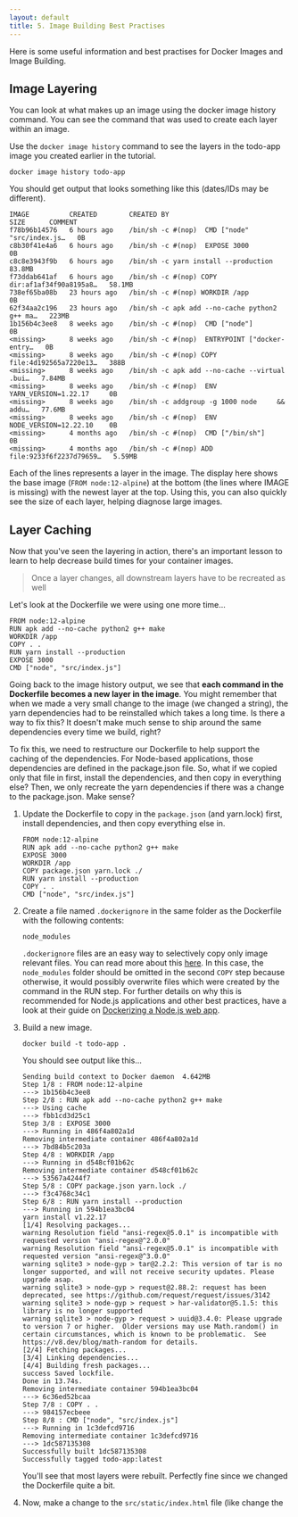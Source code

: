 ```yaml
---
layout: default
title: 5. Image Building Best Practises
---
```


Here is some useful information and best practises for Docker Images and Image Building.

## Image Layering

You can look at what makes up an image using the docker image history command. You can see the command that was used to create each layer within an image.

Use the `docker image history` command to see the layers in the todo-app image you created earlier in the tutorial.

```
docker image history todo-app
```

You should get output that looks something like this (dates/IDs may be different).

```
IMAGE          CREATED        CREATED BY                                      SIZE      COMMENT
f78b96b14576   6 hours ago    /bin/sh -c #(nop)  CMD ["node" "src/index.js…   0B        
c8b30f41e4a6   6 hours ago    /bin/sh -c #(nop)  EXPOSE 3000                  0B        
c8c8e3943f9b   6 hours ago    /bin/sh -c yarn install --production            83.8MB    
f73ddab641af   6 hours ago    /bin/sh -c #(nop) COPY dir:af1af34f90a8195a8…   58.1MB    
738ef65ba08b   23 hours ago   /bin/sh -c #(nop) WORKDIR /app                  0B        
62f34aa2c196   23 hours ago   /bin/sh -c apk add --no-cache python2 g++ ma…   223MB     
1b156b4c3ee8   8 weeks ago    /bin/sh -c #(nop)  CMD ["node"]                 0B        
<missing>      8 weeks ago    /bin/sh -c #(nop)  ENTRYPOINT ["docker-entry…   0B        
<missing>      8 weeks ago    /bin/sh -c #(nop) COPY file:4d192565a7220e13…   388B      
<missing>      8 weeks ago    /bin/sh -c apk add --no-cache --virtual .bui…   7.84MB    
<missing>      8 weeks ago    /bin/sh -c #(nop)  ENV YARN_VERSION=1.22.17     0B        
<missing>      8 weeks ago    /bin/sh -c addgroup -g 1000 node     && addu…   77.6MB    
<missing>      8 weeks ago    /bin/sh -c #(nop)  ENV NODE_VERSION=12.22.10    0B        
<missing>      4 months ago   /bin/sh -c #(nop)  CMD ["/bin/sh"]              0B        
<missing>      4 months ago   /bin/sh -c #(nop) ADD file:9233f6f2237d79659…   5.59MB    
```

Each of the lines represents a layer in the image. The display here shows the base image (`FROM node:12-alpine`) at the bottom (the lines where IMAGE is missing) with the newest layer at the top. Using this, you can also quickly see the size of each layer, helping diagnose large images.

## Layer Caching

Now that you've seen the layering in action, there's an important lesson to learn to help decrease build times for your container images.

> Once a layer changes, all downstream layers have to be recreated as well

Let's look at the Dockerfile we were using one more time...

```
FROM node:12-alpine
RUN apk add --no-cache python2 g++ make
WORKDIR /app
COPY . .
RUN yarn install --production
EXPOSE 3000
CMD ["node", "src/index.js"]
```

Going back to the image history output, we see that **each command in the Dockerfile becomes a new layer in the image**. You might remember that when we made a very small change to the image (we changed a string), the yarn dependencies had to be reinstalled which takes a long time. Is there a way to fix this? It doesn't make much sense to ship around the same dependencies every time we build, right?

To fix this, we need to restructure our Dockerfile to help support the caching of the dependencies. For Node-based applications, those dependencies are defined in the package.json file. So, what if we copied only that file in first, install the dependencies, and then copy in everything else? Then, we only recreate the yarn dependencies if there was a change to the package.json. Make sense?

1. Update the Dockerfile to copy in the `package.json` (and yarn.lock) first, install dependencies, and then copy everything else in.

   ```
   FROM node:12-alpine
   RUN apk add --no-cache python2 g++ make
   EXPOSE 3000
   WORKDIR /app
   COPY package.json yarn.lock ./
   RUN yarn install --production
   COPY . .
   CMD ["node", "src/index.js"]
   ```

2. Create a file named `.dockerignore` in the same folder as the Dockerfile with the following contents:

   ```
   node_modules
   ```

    `.dockerignore` files are an easy way to selectively copy only image relevant files. You can read more about this [here](https://docs.docker.com/engine/reference/builder/#dockerignore-file). In this case, the `node_modules` folder should be omitted in the second `COPY` step because otherwise, it would possibly overwrite files which were created by the command in the RUN step. For further details on why this is recommended for Node.js applications and other best practices, have a look at their guide on [Dockerizing a Node.js web app](https://nodejs.org/en/docs/guides/nodejs-docker-webapp/).

3. Build a new image.

    ```
    docker build -t todo-app .
    ```

    You should see output like this...

    ```
    Sending build context to Docker daemon  4.642MB
    Step 1/8 : FROM node:12-alpine
    ---> 1b156b4c3ee8
    Step 2/8 : RUN apk add --no-cache python2 g++ make
    ---> Using cache
    ---> fbb1cd3d25c1
    Step 3/8 : EXPOSE 3000
    ---> Running in 486f4a802a1d
    Removing intermediate container 486f4a802a1d
    ---> 7bd84b5c203a
    Step 4/8 : WORKDIR /app
    ---> Running in d548cf01b62c
    Removing intermediate container d548cf01b62c
    ---> 53567a4244f7
    Step 5/8 : COPY package.json yarn.lock ./
    ---> f3c4768c34c1
    Step 6/8 : RUN yarn install --production
    ---> Running in 594b1ea3bc04
    yarn install v1.22.17
    [1/4] Resolving packages...
    warning Resolution field "ansi-regex@5.0.1" is incompatible with requested version "ansi-regex@^2.0.0"
    warning Resolution field "ansi-regex@5.0.1" is incompatible with requested version "ansi-regex@^3.0.0"
    warning sqlite3 > node-gyp > tar@2.2.2: This version of tar is no longer supported, and will not receive security updates. Please upgrade asap.
    warning sqlite3 > node-gyp > request@2.88.2: request has been deprecated, see https://github.com/request/request/issues/3142
    warning sqlite3 > node-gyp > request > har-validator@5.1.5: this library is no longer supported
    warning sqlite3 > node-gyp > request > uuid@3.4.0: Please upgrade  to version 7 or higher.  Older versions may use Math.random() in certain circumstances, which is known to be problematic.  See https://v8.dev/blog/math-random for details.
    [2/4] Fetching packages...
    [3/4] Linking dependencies...
    [4/4] Building fresh packages...
    success Saved lockfile.
    Done in 13.74s.
    Removing intermediate container 594b1ea3bc04
    ---> 6c36ed52bcaa
    Step 7/8 : COPY . .
    ---> 984157ecbeee
    Step 8/8 : CMD ["node", "src/index.js"]
    ---> Running in 1c3defcd9716
    Removing intermediate container 1c3defcd9716
    ---> 1dc587135308
    Successfully built 1dc587135308
    Successfully tagged todo-app:latest
    ```

    You'll see that most layers were rebuilt. Perfectly fine since we changed the Dockerfile quite a bit. 

4. Now, make a change to the `src/static/index.html` file (like change the <title> to say "The Awesome Todo App").

5. Build the Docker image now using `docker build -t todo-app .` again. This time, your output should look a little different.

    ```
    Sending build context to Docker daemon  4.642MB
    Step 1/8 : FROM node:12-alpine
    ---> 1b156b4c3ee8
    Step 2/8 : RUN apk add --no-cache python2 g++ make
    ---> Using cache
    ---> fbb1cd3d25c1
    Step 3/8 : EXPOSE 3000
    ---> Using cache
    ---> 7bd84b5c203a
    Step 4/8 : WORKDIR /app
    ---> Using cache
    ---> 53567a4244f7
    Step 5/8 : COPY package.json yarn.lock ./
    ---> Using cache
    ---> f3c4768c34c1
    Step 6/8 : RUN yarn install --production
    ---> Using cache
    ---> 6c36ed52bcaa
    Step 7/8 : COPY . .
    ---> e05a0675d218
    Step 8/8 : CMD ["node", "src/index.js"]
    ---> Running in ec937d594973
    Removing intermediate container ec937d594973
    ---> a1f2fb9dbec3
    Successfully built a1f2fb9dbec3
    Successfully tagged todo-app:latest
    ```

    First off, you should notice that the build was MUCH faster! And, you'll see that steps 2-6 all have 'Using cache'. So we are using the build cache. Pushing and pulling this image and updates to it will be much faster as well. 

## Multi-Stage Builds

While we are not going to dive into it too much in this tutorial, multi-stage builds are an incredibly powerful tool to help use multiple stages to create an image. There are several advantages for them:

* Separate build-time dependencies from runtime dependencies
* Reduce overall image size by shipping only what your app needs to run

### Maven/Tomcat Example

When building Java-based applications, a JDK is needed to compile the source code to Java bytecode. However, that JDK isn't needed in production. Also, you might be using tools like Maven or Gradle to help build the app. Those also aren't needed in our final image. Multi-stage builds help.

```
FROM maven AS build
WORKDIR /app
COPY . .
RUN mvn package

FROM tomcat
COPY --from=build /app/target/file.war /usr/local/tomcat/webapps 
```

In this example, we use one stage (called `build`) to perform the actual Java build using Maven. In the second stage (starting at `FROM tomcat`), we copy in files from the build stage. The final image is only the last stage being created (which can be overridden using the `--target` flag).

### React Example

When building React applications, we need a Node environment to compile the JS code (typically JSX), SASS stylesheets, and more into static HTML, JS, and CSS. If we aren't doing server-side rendering, we don't even need a Node environment for our production build. Why not ship the static resources in a static nginx container?

```
FROM node:12 AS build
WORKDIR /app
COPY package* yarn.lock ./
RUN yarn install
COPY public ./public
COPY src ./src
RUN yarn run build

FROM nginx:alpine
COPY --from=build /app/build /usr/share/nginx/html
```

Here, we are using a `node:12` image to perform the build (maximizing layer caching) and then copying the output into an nginx container. 

## Recap

By understanding a little bit about how images are structured, we can build images faster and ship fewer changes. Multi-stage builds help us reduce overall image size and increase final container security by separating build-time dependencies from runtime dependencies.    

**Congratulations!** This concludes the workshop! You may want to have a looks at the last topic:

---

**Last Topic:** [Tips and useful commands](lab6.md) 